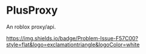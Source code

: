 # PlusProxy
An roblox proxy/api.


https://img.shields.io/badge/Problem-Issue-F57C00?style=flat&logo=exclamationtriangle&logoColor=white
